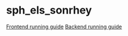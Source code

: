 # sph_els_sonrhey

<a href="https://github.com/framgia/sph_els_sonrhey/tree/develop/frontend">Frontend running guide</a>
<a href="https://github.com/framgia/sph_els_sonrhey/tree/develop/backend">Backend running guide</a>